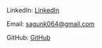 LinkedIn: [LinkedIn](https://www.linkedin.com/in/sagunkarki)

Email: [sagunk064@gmail.com](mailto:sagunk064@gmail.com)

GitHub: [GitHub](https://github.com/itssagunkarki)
